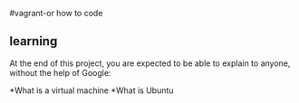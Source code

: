 #vagrant-or how to code

## learning
At the end of this project, you are expected to be able to explain to anyone, without the help of Google:

*What is a virtual machine
*What is Ubuntu
